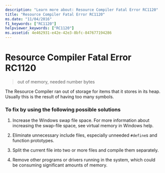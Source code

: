 ```yaml
---
description: "Learn more about: Resource Compiler Fatal Error RC1120"
title: "Resource Compiler Fatal Error RC1120"
ms.date: "11/04/2016"
f1_keywords: ["RC1120"]
helpviewer_keywords: ["RC1120"]
ms.assetid: 4e462931-e42e-42e3-8bfc-847677194286
---
```

# Resource Compiler Fatal Error RC1120

> out of memory, needed number bytes

The Resource Compiler ran out of storage for items that it stores in its heap. Usually this is the result of having too many symbols.

### To fix by using the following possible solutions

1. Increase the Windows swap file space. For more information about increasing the swap-file space, see virtual memory in Windows help.

1. Eliminate unnecessary include files, especially unneeded `#define`s and function prototypes.

1. Split the current file into two or more files and compile them separately.

1. Remove other programs or drivers running in the system, which could be consuming significant amounts of memory.
